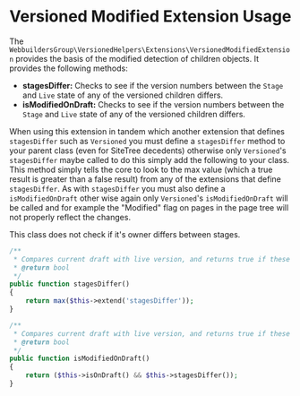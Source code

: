Versioned Modified Extension Usage
=================
The ``WebbuildersGroup\VersionedHelpers\Extensions\VersionedModifiedExtension`` provides the basis of the modified detection of children objects. It provides the following methods:

* __stagesDiffer:__ Checks to see if the version numbers between the ``Stage`` and ``Live`` state of any of the versioned children differs.
* __isModifiedOnDraft:__ Checks to see if the version numbers between the ``Stage`` and ``Live`` state of any of the versioned children differs.

When using this extension in tandem which another extension that defines ``stagesDiffer`` such as ``Versioned`` you must define a ``stagesDiffer`` method to your parent class (even for SiteTree decedents) otherwise only ``Versioned``'s ``stagesDiffer`` maybe called to do this simply add the following to your class. This method simply tells the core to look to the max value (which a true result is greater than a false result) from any of the extensions that define ``stagesDiffer``. As with ``stagesDiffer`` you must also define a ``isModifiedOnDraft`` other wise again only ``Versioned``'s ``isModifiedOnDraft`` will be called and for example the "Modified" flag on pages in the page tree will not properly reflect the changes.

This class does not check if it's owner differs between stages.

```php
/**
 * Compares current draft with live version, and returns true if these versions differ, meaning there have been unpublished changes to the draft site.
 * @return bool
 */
public function stagesDiffer()
{
    return max($this->extend('stagesDiffer'));
}

/**
 * Compares current draft with live version, and returns true if these versions differ, meaning there have been unpublished changes to the draft site.
 * @return bool
 */
public function isModifiedOnDraft()
{
    return ($this->isOnDraft() && $this->stagesDiffer());
}
```
